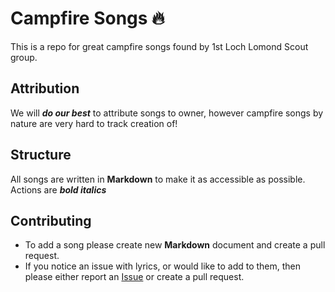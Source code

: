 # Campfire Songs 🔥

This is a repo for great campfire songs found by 1st Loch Lomond Scout group.

## Attribution

We will **_do our best_** to attribute songs to owner, however campfire songs by nature are very hard to track creation of!

## Structure

All songs are written in **Markdown** to make it as accessible as possible.
Actions are **_bold italics_**

## Contributing

- To add a song please create new **Markdown** document and create a pull request.
- If you notice an issue with lyrics, or would like to add to them, then please either report an [Issue](https://github.com/1st-Loch-Lomond-Scout-Group/campfire-songs/issues) or create a pull request.
